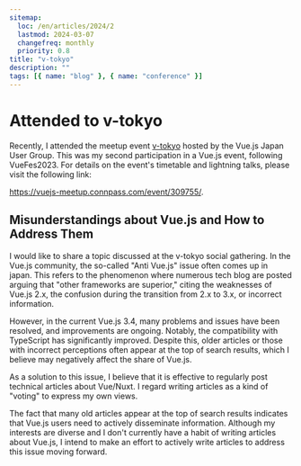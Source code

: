 ```yaml
---
sitemap:
  loc: /en/articles/2024/2
  lastmod: 2024-03-07
  changefreq: monthly
  priority: 0.8
title: "v-tokyo"
description: ""
tags: [{ name: "blog" }, { name: "conference" }]
---
```


# Attended to v-tokyo

Recently, I attended the meetup event [v-tokyo](https://vuejs-meetup.connpass.com/) hosted by the Vue.js Japan User Group. This was my second participation in a Vue.js event, following VueFes2023. For details on the event's timetable and lightning talks, please visit the following link:

https://vuejs-meetup.connpass.com/event/309755/.

## Misunderstandings about Vue.js and How to Address Them

I would like to share a topic discussed at the v-tokyo social gathering. In the Vue.js community, the so-called "Anti Vue.js" issue often comes up in japan. This refers to the phenomenon where numerous tech blog are posted arguing that "other frameworks are superior," citing the weaknesses of Vue.js 2.x, the confusion during the transition from 2.x to 3.x, or incorrect information.

However, in the current Vue.js 3.4, many problems and issues have been resolved, and improvements are ongoing. Notably, the compatibility with TypeScript has significantly improved. Despite this, older articles or those with incorrect perceptions often appear at the top of search results, which I believe may negatively affect the share of Vue.js.

As a solution to this issue, I believe that it is effective to regularly post technical articles about Vue/Nuxt. I regard writing articles as a kind of "voting" to express my own views.

The fact that many old articles appear at the top of search results indicates that Vue.js users need to actively disseminate information. Although my interests are diverse and I don't currently have a habit of writing articles about Vue.js, I intend to make an effort to actively write articles to address this issue moving forward.
